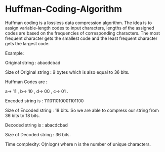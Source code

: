 # Huffman-Coding-Algorithm
Huffman coding is a lossless data compression algorithm. The idea is to assign variable-length codes to input characters, lengths of the assigned codes are based on the frequencies of corresponding characters. The most frequent character gets the smallest code and the least frequent character gets the largest code.


Example: 

Original string :
abacdcbad 

Size of Original string : 9 bytes which is also equal to 36 bits.

Huffman Codes are :

a-> 11 ,
b-> 10 ,
d-> 00 ,
c-> 01 .

Encoded string is :
111011010001101100

Size of Encoded string : 18 bits. So we are able to compress our string from 36 bits to 18 bits.

Decoded string is : 
abacdcbad

Size of Decoded string : 36 bits. 

Time complexity: O(nlogn) where n is the number of unique characters.


